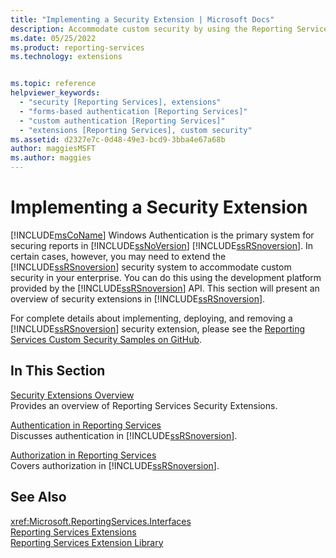 ```yaml
---
title: "Implementing a Security Extension | Microsoft Docs"
description: Accommodate custom security by using the Reporting Services API development platform to extend the Reporting Services security system.
ms.date: 05/25/2022
ms.product: reporting-services
ms.technology: extensions


ms.topic: reference
helpviewer_keywords: 
  - "security [Reporting Services], extensions"
  - "forms-based authentication [Reporting Services]"
  - "custom authentication [Reporting Services]"
  - "extensions [Reporting Services], custom security"
ms.assetid: d2327e7c-0d48-49e3-bcd9-3bba4e67a68b
author: maggiesMSFT
ms.author: maggies
---
```

# Implementing a Security Extension
  [!INCLUDE[msCoName](../../../includes/msconame-md.md)] Windows Authentication is the primary system for securing reports in [!INCLUDE[ssNoVersion](../../../includes/ssnoversion-md.md)] [!INCLUDE[ssRSnoversion](../../../includes/ssrsnoversion-md.md)]. In certain cases, however, you may need to extend the [!INCLUDE[ssRSnoversion](../../../includes/ssrsnoversion-md.md)] security system to accommodate custom security in your enterprise. You can do this using the development platform provided by the [!INCLUDE[ssRSnoversion](../../../includes/ssrsnoversion-md.md)] API. This section will present an overview of security extensions in [!INCLUDE[ssRSnoversion](../../../includes/ssrsnoversion-md.md)].  
  
 For complete details about implementing, deploying, and removing a [!INCLUDE[ssRSnoversion](../../../includes/ssrsnoversion-md.md)] security extension, please see the [Reporting Services Custom Security Samples on GitHub](https://github.com/microsoft/Reporting-Services).  
  
## In This Section  
 [Security Extensions Overview](../../../reporting-services/extensions/security-extension/security-extensions-overview.md)  
 Provides an overview of Reporting Services Security Extensions.  
  
 [Authentication in Reporting Services](../../../reporting-services/extensions/security-extension/authentication-in-reporting-services.md)  
 Discusses authentication in [!INCLUDE[ssRSnoversion](../../../includes/ssrsnoversion-md.md)].  
  
 [Authorization in Reporting Services](../../../reporting-services/extensions/security-extension/authorization-in-reporting-services.md)  
 Covers authorization in [!INCLUDE[ssRSnoversion](../../../includes/ssrsnoversion-md.md)].  
  
## See Also  
 <xref:Microsoft.ReportingServices.Interfaces>   
 [Reporting Services Extensions](../../../reporting-services/extensions/reporting-services-extensions.md)   
 [Reporting Services Extension Library](../../../reporting-services/extensions/reporting-services-extension-library.md)  
  
  

